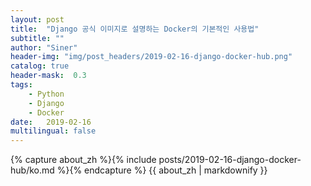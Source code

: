 ```yaml
---
layout: post
title:  "Django 공식 이미지로 설명하는 Docker의 기본적인 사용법"
subtitle: ""
author: "Siner"
header-img: "img/post_headers/2019-02-16-django-docker-hub.png"
catalog: true
header-mask:  0.3
tags:
    - Python
    - Django
    - Docker
date:   2019-02-16
multilingual: false
---
```

<!-- Chinese Version -->
<div class="zh post-container">
    {% capture about_zh %}{% include posts/2019-02-16-django-docker-hub/ko.md %}{% endcapture %}
    {{ about_zh | markdownify }}
</div>
